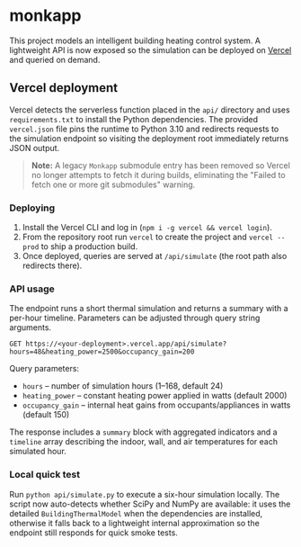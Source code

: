 # monkapp

This project models an intelligent building heating control system. A lightweight API is now exposed so the simulation can be deployed on [Vercel](https://vercel.com/) and queried on demand.

## Vercel deployment

Vercel detects the serverless function placed in the `api/` directory and uses `requirements.txt` to install the Python dependencies. The provided `vercel.json` file pins the runtime to Python 3.10 and redirects requests to the simulation endpoint so visiting the deployment root immediately returns JSON output.

> **Note:** A legacy `Monkapp` submodule entry has been removed so Vercel no longer attempts to fetch it during builds, eliminating the "Failed to fetch one or more git submodules" warning.

### Deploying

1. Install the Vercel CLI and log in (`npm i -g vercel && vercel login`).
2. From the repository root run `vercel` to create the project and `vercel --prod` to ship a production build.
3. Once deployed, queries are served at `/api/simulate` (the root path also redirects there).

### API usage

The endpoint runs a short thermal simulation and returns a summary with a per-hour timeline. Parameters can be adjusted through query string arguments.

```
GET https://<your-deployment>.vercel.app/api/simulate?hours=48&heating_power=2500&occupancy_gain=200
```

Query parameters:

- `hours` – number of simulation hours (1–168, default 24)
- `heating_power` – constant heating power applied in watts (default 2000)
- `occupancy_gain` – internal heat gains from occupants/appliances in watts (default 150)

The response includes a `summary` block with aggregated indicators and a `timeline` array describing the indoor, wall, and air temperatures for each simulated hour.

### Local quick test

Run `python api/simulate.py` to execute a six-hour simulation locally. The script now auto-detects whether SciPy and NumPy are available: it uses the detailed `BuildingThermalModel` when the dependencies are installed, otherwise it falls back to a lightweight internal approximation so the endpoint still responds for quick smoke tests.
